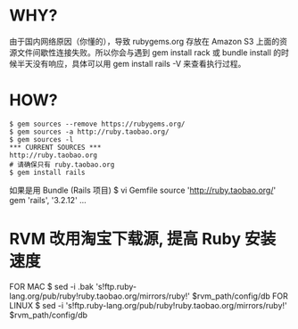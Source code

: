 # WHY?
由于国内网络原因（你懂的），导致 rubygems.org 存放在 Amazon S3 上面的资源文件间歇性连接失败。所以你会与遇到 gem install rack 或 bundle install 的时候半天没有响应，具体可以用 gem install rails -V 来查看执行过程。
    
# HOW?
	$ gem sources --remove https://rubygems.org/
	$ gem sources -a http://ruby.taobao.org/
	$ gem sources -l
	*** CURRENT SOURCES ***
	http://ruby.taobao.org
	# 请确保只有 ruby.taobao.org
	$ gem install rails
    
如果是用 Bundle (Rails 项目)
	$ vi Gemfile
	source 'http://ruby.taobao.org/'
	gem 'rails', '3.2.12'
	...
    
# RVM 改用淘宝下载源, 提高 Ruby 安装速度
FOR MAC
	$ sed -i .bak 's!ftp.ruby-lang.org/pub/ruby!ruby.taobao.org/mirrors/ruby!' $rvm_path/config/db
FOR LINUX
	$ sed -i 's!ftp.ruby-lang.org/pub/ruby!ruby.taobao.org/mirrors/ruby!' $rvm_path/config/db